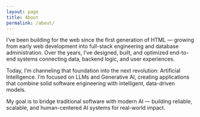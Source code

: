 ```yaml
---
layout: page
title: About
permalink: /about/
---
```


I’ve been building for the web since the first generation of HTML — growing from early web development into full-stack engineering and database administration. Over the years, I’ve designed, built, and optimized end-to-end systems connecting data, backend logic, and user experiences.

Today, I’m channeling that foundation into the next revolution: Artificial Intelligence. I’m focused on LLMs and Generative AI, creating applications that combine solid software engineering with intelligent, data-driven models.

My goal is to bridge traditional software with modern AI — building reliable, scalable, and human-centered AI systems for real-world impact.